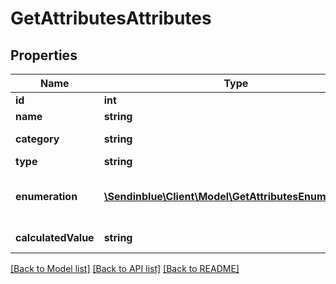 # GetAttributesAttributes

## Properties
Name | Type | Description | Notes
------------ | ------------- | ------------- | -------------
**id** | **int** | ID of the attribute | 
**name** | **string** | Name of the attribute | 
**category** | **string** | Category of the attribute | 
**type** | **string** | Type of the attribute | [optional] 
**enumeration** | [**\Sendinblue\Client\Model\GetAttributesEnumeration[]**](GetAttributesEnumeration.md) | Parameter only available for \&quot;category\&quot; type attributes. | [optional] 
**calculatedValue** | **string** | Calculated value formula | [optional] 

[[Back to Model list]](../../README.md#documentation-for-models) [[Back to API list]](../../README.md#documentation-for-api-endpoints) [[Back to README]](../../README.md)


